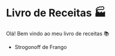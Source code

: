 # Livro de Receitas :factory:



Olá! Bem vindo ao meu livro de receitas :books:

- Strogonoff de Frango


